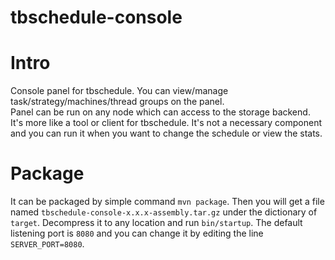 tbschedule-console
===

# Intro
Console panel for tbschedule. You can view/manage task/strategy/machines/thread groups on the panel.  
Panel can be run on any node which can access to the storage backend.  
It's more like a tool or client for tbschedule. It's not a necessary component and you can run it when you want to change the schedule or view the stats.

# Package
It can be packaged by simple command `mvn package`. Then you will get a file named `tbschedule-console-x.x.x-assembly.tar.gz` under the dictionary of `target`. Decompress it to any location and run `bin/startup`. The default listening port is `8080` and you can change it by editing the line `SERVER_PORT=8080`.
